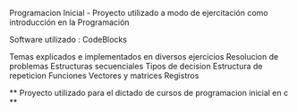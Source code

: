 Programacion Inicial -
Proyecto utilizado a modo de ejercitación como introducción en la Programación

Software utilizado : CodeBlocks

Temas explicados e implementados en diversos ejercicios
Resolucion de problemas
Estructuras secuenciales
Tipos de decision
Estructura de repeticion
Funciones 
Vectores y matrices
Registros

** Proyecto utilizado para el dictado de cursos de programacion inicial en c **
